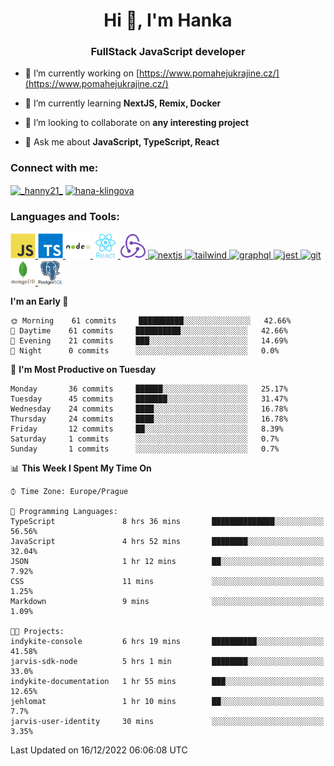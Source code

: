 <h1 align="center">Hi 👋, I'm Hanka</h1>
<h3 align="center">FullStack JavaScript developer</h3>

- 🔭 I’m currently working on [https://www.pomahejukrajine.cz/](https://www.pomahejukrajine.cz/)

- 🌱 I’m currently learning **NextJS, Remix, Docker**

- 👯 I’m looking to collaborate on **any interesting project**

- 💬 Ask me about **JavaScript, TypeScript, React**

<h3 align="left">Connect with me:</h3>
<p align="left">
<a href="https://twitter.com/_hanny21_" target="blank"><img align="center" src="https://raw.githubusercontent.com/rahuldkjain/github-profile-readme-generator/master/src/images/icons/Social/twitter.svg" alt="_hanny21_" height="30" width="40" /></a>
<a href="https://linkedin.com/in/hana-klingova" target="blank"><img align="center" src="https://raw.githubusercontent.com/rahuldkjain/github-profile-readme-generator/master/src/images/icons/Social/linked-in-alt.svg" alt="hana-klingova" height="30" width="40" /></a>
</p>

<h3 align="left">Languages and Tools:</h3>
<p align="left"> 
<a href="https://developer.mozilla.org/en-US/docs/Web/JavaScript" target="_blank" rel="noreferrer"> <img src="https://raw.githubusercontent.com/devicons/devicon/master/icons/javascript/javascript-original.svg" alt="javascript" width="40" height="40"/> </a> 
<a href="https://www.typescriptlang.org/" target="_blank" rel="noreferrer"> <img src="https://raw.githubusercontent.com/devicons/devicon/master/icons/typescript/typescript-original.svg" alt="typescript" width="40" height="40"/> </a> 
<a href="https://nodejsorg" target="_blank" rel="noreferrer"> <img src="https://raw.githubusercontent.com/devicons/devicon/master/icons/nodejs/nodejs-original-wordmark.svg" alt="nodejs" width="40" height="40"/> </a> 
<a href="https://reactjs.org/" target="_blank" rel="noreferrer"> <img src="https://raw.githubusercontent.com/devicons/devicon/master/icons/react/react-original-wordmark.svg" alt="react" width="40" height="40"/> </a> 
<a href="https://redux.js.org" target="_blank" rel="noreferrer"> <img src="https://raw.githubusercontent.com/devicons/devicon/master/icons/redux/redux-original.svg" alt="redux" width="40" height="40"/> </a> 
<a href="https://nextjs.org/" target="_blank" rel="noreferrer"> <img src="https://cdn.worldvectorlogo.com/logos/nextjs-2.svg" alt="nextjs" width="40" height="40"/> </a> 
<a href="https://tailwindcss.com/" target="_blank" rel="noreferrer"> <img src="https://www.vectorlogo.zone/logos/tailwindcss/tailwindcss-icon.svg" alt="tailwind" width="40" height="40"/> </a> 
<a href="https://graphql.org" target="_blank" rel="noreferrer"> <img src="https://www.vectorlogo.zone/logos/graphql/graphql-icon.svg" alt="graphql" width="40" height="40"/> </a> 
<a href="https://jestjs.io" target="_blank" rel="noreferrer"> <img src="https://www.vectorlogo.zone/logos/jestjsio/jestjsio-icon.svg" alt="jest" width="40" height="40"/> </a> 
<a href="https://git-scm.com/" target="_blank" rel="noreferrer"> <img src="https://www.vectorlogo.zone/logos/git-scm/git-scm-icon.svg" alt="git" width="40" height="40"/> </a> 
<a href="https://www.mongodb.com/" target="_blank" rel="noreferrer"> <img src="https://raw.githubusercontent.com/devicons/devicon/master/icons/mongodb/mongodb-original-wordmark.svg" alt="mongodb" width="40" height="40"/> </a>  
<a href="https://www.postgresql.org" target="_blank" rel="noreferrer"> <img src="https://raw.githubusercontent.com/devicons/devicon/master/icons/postgresql/postgresql-original-wordmark.svg" alt="postgresql" width="40" height="40"/> </a> 
</p>

<!--START_SECTION:waka-->
**I'm an Early 🐤** 

```text
🌞 Morning    61 commits     ██████████░░░░░░░░░░░░░░░   42.66% 
🌆 Daytime    61 commits     ██████████░░░░░░░░░░░░░░░   42.66% 
🌃 Evening    21 commits     ███░░░░░░░░░░░░░░░░░░░░░░   14.69% 
🌙 Night      0 commits      ░░░░░░░░░░░░░░░░░░░░░░░░░   0.0%

```
📅 **I'm Most Productive on Tuesday** 

```text
Monday       36 commits     ██████░░░░░░░░░░░░░░░░░░░   25.17% 
Tuesday      45 commits     ███████░░░░░░░░░░░░░░░░░░   31.47% 
Wednesday    24 commits     ████░░░░░░░░░░░░░░░░░░░░░   16.78% 
Thursday     24 commits     ████░░░░░░░░░░░░░░░░░░░░░   16.78% 
Friday       12 commits     ██░░░░░░░░░░░░░░░░░░░░░░░   8.39% 
Saturday     1 commits      ░░░░░░░░░░░░░░░░░░░░░░░░░   0.7% 
Sunday       1 commits      ░░░░░░░░░░░░░░░░░░░░░░░░░   0.7%

```


📊 **This Week I Spent My Time On** 

```text
⌚︎ Time Zone: Europe/Prague

💬 Programming Languages: 
TypeScript               8 hrs 36 mins       ██████████████░░░░░░░░░░░   56.56% 
JavaScript               4 hrs 52 mins       ████████░░░░░░░░░░░░░░░░░   32.04% 
JSON                     1 hr 12 mins        ██░░░░░░░░░░░░░░░░░░░░░░░   7.92% 
CSS                      11 mins             ░░░░░░░░░░░░░░░░░░░░░░░░░   1.25% 
Markdown                 9 mins              ░░░░░░░░░░░░░░░░░░░░░░░░░   1.09%

🐱‍💻 Projects: 
indykite-console         6 hrs 19 mins       ██████████░░░░░░░░░░░░░░░   41.58% 
jarvis-sdk-node          5 hrs 1 min         ████████░░░░░░░░░░░░░░░░░   33.0% 
indykite-documentation   1 hr 55 mins        ███░░░░░░░░░░░░░░░░░░░░░░   12.65% 
jehlomat                 1 hr 10 mins        ██░░░░░░░░░░░░░░░░░░░░░░░   7.7% 
jarvis-user-identity     30 mins             ░░░░░░░░░░░░░░░░░░░░░░░░░   3.35%

```


 Last Updated on 16/12/2022 06:06:08 UTC
<!--END_SECTION:waka-->

